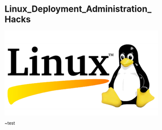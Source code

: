 # Linux_Deployment_Administration_Hacks
![img](https://github.com/nu11secur1ty/Linux_Deployment_Administration/blob/master/wallpaper/linux.jpg)


~test

